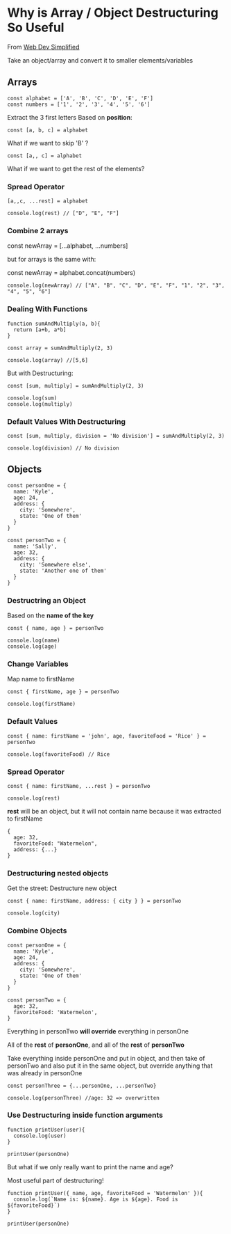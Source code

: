 # Why is Array / Object Destructuring So Useful

From [Web Dev Simplified](https://www.youtube.com/watch?v=NIq3qLaHCIs)

Take an object/array and convert it to smaller elements/variables


## Arrays
```
const alphabet = ['A', 'B', 'C', 'D', 'E', 'F']
const numbers = ['1', '2', '3', '4', '5', '6']
```

Extract the 3 first letters Based on **position**:

```
const [a, b, c] = alphabet
```

What if we want to skip 'B' ?
```
const [a,, c] = alphabet
```

What if we want to get the rest of the elements?

### Spread Operator

```
[a,,c, ...rest] = alphabet

console.log(rest) // ["D", "E", "F"]
```

### Combine 2 arrays

const newArray = [...alphabet, ...numbers]

but for arrays is the same with:

const newArray = alphabet.concat(numbers)

```
console.log(newArray) // ["A", "B", "C", "D", "E", "F", "1", "2", "3", "4", "5", "6"]
```

### Dealing With Functions

```
function sumAndMultiply(a, b){
  return [a+b, a*b]
}

const array = sumAndMultiply(2, 3)

console.log(array) //[5,6]
```

But with Destructuring:

```
const [sum, multiply] = sumAndMultiply(2, 3)

console.log(sum)
console.log(multiply)
```

### Default Values With Destructuring

```
const [sum, multiply, division = 'No division'] = sumAndMultiply(2, 3)

console.log(division) // No division
```

## Objects

```
const personOne = {
  name: 'Kyle',
  age: 24,
  address: {
    city: 'Somewhere',
    state: 'One of them'
  }
}

const personTwo = {
  name: 'Sally',
  age: 32,
  address: {
    city: 'Somewhere else',
    state: 'Another one of them'
  }
}
```

### Destructring an Object

Based on the **name of the key**

```
const { name, age } = personTwo

console.log(name)
console.log(age)
```

### Change Variables

Map name to firstName

```
const { firstName, age } = personTwo

console.log(firstName)
```

### Default Values

```
const { name: firstName = 'john', age, favoriteFood = 'Rice' } = personTwo

console.log(favoriteFood) // Rice
```

### Spread Operator

```
const { name: firstName, ...rest } = personTwo

console.log(rest)
```

**rest** will be an object, but it will not contain name because it was extracted to firstName

```
{
  age: 32,
  favoriteFood: "Watermelon",
  address: {...}
}
```

### Destructuring nested objects

Get the street: Destructure new object

```
const { name: firstName, address: { city } } = personTwo

console.log(city)
```

### Combine Objects

```
const personOne = {
  name: 'Kyle',
  age: 24,
  address: {
    city: 'Somewhere',
    state: 'One of them'
  }
}

const personTwo = {
  age: 32,
  favoriteFood: 'Watermelon',
}
```
Everything in personTwo **will override** everything in personOne

All of the **rest** of **personOne**, and all of the **rest** of **personTwo**

Take everything inside personOne and put in object, and then take of personTwo and also put it
in the same object, but override anything that was already in personOne

```
const personThree = {...personOne, ...personTwo}

console.log(personThree) //age: 32 => overwritten
```

### Use Destructuring inside function arguments

```
function printUser(user){
  console.log(user)
}

printUser(personOne)
```

But what if we only really want to print the name and age?

Most useful part of destructuring!

```
function printUser({ name, age, favoriteFood = 'Watermelon' }){
  console.log(`Name is: ${name}. Age is ${age}. Food is ${favoriteFood}`)
}

printUser(personOne)
```





